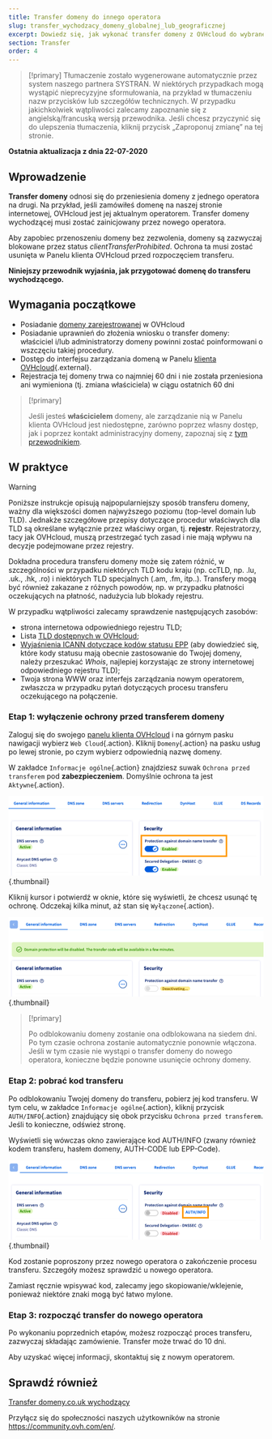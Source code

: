 ```yaml
---
title: Transfer domeny do innego operatora
slug: transfer_wychodzacy_domeny_globalnej_lub_geograficznej
excerpt: Dowiedz się, jak wykonać transfer domeny z OVHcloud do wybranego operatora
section: Transfer
order: 4
---
```


> [!primary]
> Tłumaczenie zostało wygenerowane automatycznie przez system naszego partnera SYSTRAN. W niektórych przypadkach mogą wystąpić nieprecyzyjne sformułowania, na przykład w tłumaczeniu nazw przycisków lub szczegółów technicznych. W przypadku jakichkolwiek wątpliwości zalecamy zapoznanie się z angielską/francuską wersją przewodnika. Jeśli chcesz przyczynić się do ulepszenia tłumaczenia, kliknij przycisk „Zaproponuj zmianę” na tej stronie.
> 

**Ostatnia aktualizacja z dnia 22-07-2020**

## Wprowadzenie

**Transfer domeny** odnosi się do przeniesienia domeny z jednego operatora na drugi. Na przykład, jeśli zamówiłeś domenę na naszej stronie internetowej, OVHcloud jest jej aktualnym operatorem. Transfer domeny wychodzącej musi zostać zainicjowany przez nowego operatora.

Aby zapobiec przenoszeniu domeny bez zezwolenia, domeny są zazwyczaj blokowane przez status *clientTransferProhibited*. Ochrona ta musi zostać usunięta w Panelu klienta OVHcloud przed rozpoczęciem transferu.

**Niniejszy przewodnik wyjaśnia, jak przygotować domenę do transferu wychodzącego.**

## Wymagania początkowe

- Posiadanie [domeny zarejestrowanej](https://www.ovh.pl/domeny/) w OVHcloud
- Posiadanie uprawnień do złożenia wniosku o transfer domeny: właściciel i/lub administratorzy domeny powinni zostać poinformowani o wszczęciu takiej procedury. 
- Dostęp do interfejsu zarządzania domeną w Panelu [klienta OVHcloud](https://www.ovh.com/auth/?action=gotomanager&from=https://www.ovh.pl/&ovhSubsidiary=pl){.external}.
- Rejestracja tej domeny trwa co najmniej 60 dni i nie została przeniesiona ani wymieniona (tj. zmiana właściciela) w ciągu ostatnich 60 dni

> [!primary]
>
> Jeśli jesteś **właścicielem** domeny, ale zarządzanie nią w Panelu klienta OVHcloud jest niedostępne, zarówno poprzez własny dostęp, jak i poprzez kontakt administracyjny domeny, zapoznaj się z [tym przewodnikiem](../../customer/zarzadzanie_kontaktami/#przypadek-wlasciciela-domeny/).
>

## W praktyce

> [!warning]
>
> Poniższe instrukcje opisują najpopularniejszy sposób transferu domeny, ważny dla większości domen najwyższego poziomu (top-level domain lub TLD). Jednakże szczegółowe przepisy dotyczące procedur właściwych dla TLD są określane wyłącznie przez właściwy organ, tj. **rejestr**. Rejestratorzy, tacy jak OVHcloud, muszą przestrzegać tych zasad i nie mają wpływu na decyzje podejmowane przez rejestry.
>
> Dokładna procedura transferu domeny może się zatem różnić, w szczególności w przypadku niektórych TLD kodu kraju (np. ccTLD, np. .lu, .uk., .hk, .ro) i niektórych TLD specjalnych (.am, .fm, itp..). Transfery mogą być również zakazane z różnych powodów, np. w przypadku płatności oczekujących na płatność, nadużycia lub blokady rejestru.
>
> W przypadku wątpliwości zalecamy sprawdzenie następujących zasobów:
>
> - strona internetowa odpowiedniego rejestru TLD;
> - Lista [TLD dostępnych w OVHcloud](https://www.ovh.pl/domeny/cennik/);
> - [Wyjaśnienia ICANN dotyczące kodów statusu EPP](https://www.icann.org/resources/pages/epp-status-codes-2014-06-16-en) (aby dowiedzieć się, które kody statusu mają obecnie zastosowanie do Twojej domeny, należy przeszukać *Whois*, najlepiej korzystając ze strony internetowej odpowiedniego rejestru TLD);
> - Twoja strona WWW oraz interfejs zarządzania nowym operatorem, zwłaszcza w przypadku pytań dotyczących procesu transferu oczekującego na połączenie.
>

### Etap 1: wyłączenie ochrony przed transferem domeny

Zaloguj się do swojego [panelu klienta OVHcloud](https://www.ovh.com/auth/?action=gotomanager&from=https://www.ovh.pl/&ovhSubsidiary=pl) i na górnym pasku nawigacji wybierz `Web Cloud`{.action}. Kliknij `Domeny`{.action} na pasku usług po lewej stronie, po czym wybierz odpowiednią nazwę domeny.

W zakładce `Informacje ogólne`{.action} znajdziesz suwak `Ochrona przed transferem` pod **zabezpieczeniem**. Domyślnie ochrona ta jest `Aktywne`{.action}.

![ochrona włączona](images/outgoing-transfer-step1.png){.thumbnail}

Kliknij kursor i potwierdź w oknie, które się wyświetli, że chcesz usunąć tę ochronę. Odczekaj kilka minut, aż stan się `Wyłączone`{.action}.

![dezaktywacja](images/outgoing-transfer-step2.png){.thumbnail}

> [!primary]
>
> Po odblokowaniu domeny zostanie ona odblokowana na siedem dni. Po tym czasie ochrona zostanie automatycznie ponownie włączona. Jeśli w tym czasie nie wystąpi o transfer domeny do nowego operatora, konieczne będzie ponowne usunięcie ochrony domeny.
>

### Etap 2: pobrać kod transferu

Po odblokowaniu Twojej domeny do transferu, pobierz jej kod transferu.  W tym celu, w zakładce `Informacje ogólne`{.action}, kliknij przycisk `AUTH/INFO`{.action} znajdujący się obok przycisku `Ochrona przed transferem`. Jeśli to konieczne, odśwież stronę.

Wyświetli się wówczas okno zawierające kod AUTH/INFO (zwany również kodem transferu, hasłem domeny, AUTH-CODE lub EPP-Code).

![outgoingtransfer](images/outgoing-transfer-step3.png){.thumbnail}

Kod zostanie poproszony przez nowego operatora o zakończenie procesu transferu. Szczegóły możesz sprawdzić u nowego operatora.

Zamiast ręcznie wpisywać kod, zalecamy jego skopiowanie/wklejenie, ponieważ niektóre znaki mogą być łatwo mylone.

### Etap 3: rozpocząć transfer do nowego operatora

Po wykonaniu poprzednich etapów, możesz rozpocząć proces transferu, zazwyczaj składając zamówienie. Transfer może trwać do 10 dni. 

Aby uzyskać więcej informacji, skontaktuj się z nowym operatorem.

## Sprawdź również

[Transfer domeny.co.uk wychodzący](../transfer_wychodzacy_domeny_couk/)

Przyłącz się do społeczności naszych użytkowników na stronie <https://community.ovh.com/en/>.